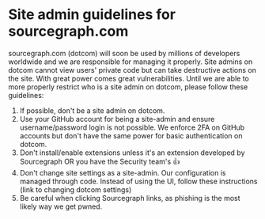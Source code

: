 # Site admin guidelines for sourcegraph.com

sourcegraph.com (dotcom) will soon be used by millions of developers worldwide and we are responsible for managing it properly. Site admins on dotcom cannot view users' private code but can take destructive actions on the site. With great power comes great vulnerabilities. Until we are able to more properly restrict who is a site admin on dotcom, please follow these guidelines:

1. If possible, don't be a site admin on dotcom. 
2. Use your GitHub account for being a site-admin and ensure username/password login is not possible. We enforce 2FA on GitHub accounts but don't have the same power for basic authentication on dotcom.
3. Don't install/enable extensions unless it's an extension developed by Sourcegraph OR you have the Security team's 👍
4. Don't change site settings as a site-admin. Our configuration is managed through code. Instead of using the UI, follow these instructions (link to changing dotcom settings)
5. Be careful when clicking Sourcegraph links, as phishing is the most likely way we get pwned.